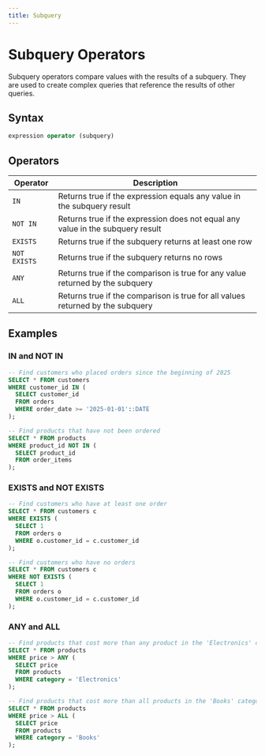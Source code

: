 ```yaml
---
title: Subquery
---
```


# Subquery Operators

Subquery operators compare values with the results of a subquery. They are used
to create complex queries that reference the results of other queries.

## Syntax

```sql
expression operator (subquery)
```

## Operators

| Operator     | Description                                                                    |
|--------------|--------------------------------------------------------------------------------|
| `IN`         | Returns true if the expression equals any value in the subquery result         |
| `NOT IN`     | Returns true if the expression does not equal any value in the subquery result |
| `EXISTS`     | Returns true if the subquery returns at least one row                          |
| `NOT EXISTS` | Returns true if the subquery returns no rows                                   |
| `ANY`        | Returns true if the comparison is true for any value returned by the subquery  |
| `ALL`        | Returns true if the comparison is true for all values returned by the subquery |

## Examples

### IN and NOT IN

```sql
-- Find customers who placed orders since the beginning of 2025
SELECT * FROM customers
WHERE customer_id IN (
  SELECT customer_id
  FROM orders
  WHERE order_date >= '2025-01-01'::DATE
);

-- Find products that have not been ordered
SELECT * FROM products
WHERE product_id NOT IN (
  SELECT product_id
  FROM order_items
);
```

### EXISTS and NOT EXISTS

```sql
-- Find customers who have at least one order
SELECT * FROM customers c
WHERE EXISTS (
  SELECT 1
  FROM orders o
  WHERE o.customer_id = c.customer_id
);

-- Find customers who have no orders
SELECT * FROM customers c
WHERE NOT EXISTS (
  SELECT 1
  FROM orders o
  WHERE o.customer_id = c.customer_id
);
```

### ANY and ALL

```sql
-- Find products that cost more than any product in the 'Electronics' category
SELECT * FROM products
WHERE price > ANY (
  SELECT price
  FROM products
  WHERE category = 'Electronics'
);

-- Find products that cost more than all products in the 'Books' category
SELECT * FROM products
WHERE price > ALL (
  SELECT price
  FROM products
  WHERE category = 'Books'
);
```
